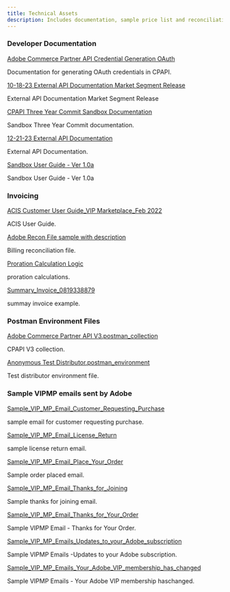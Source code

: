```yaml
---
title: Technical Assets
description: Includes documentation, sample price list and reconciliation files, reseller pass-through terms, and a sample Postman environment.
---
```


<DiscoverBlock width= "33%" slots="heading, link, text"/>

### Developer Documentation 

[Adobe Commerce Partner API Credential Generation OAuth](../../documents/Adobe%20Commerce%20Partner%20API%20Credential%20Generation%20OAuth.pdf)

Documentation for generating OAuth credentials in CPAPI.


<DiscoverBlock width= "33%" slots="link, text"/>

[10-18-23 External API Documentation Market Segment Release](../../documents/developer-documentation/External%20API%20Documentation%20Market%20Segment%20Release.pdf)

External API Documentation Market Segment Release


<DiscoverBlock width= "33%" slots="link, text"/>

[CPAPI Three Year Commit Sandbox Documentation](../../documents/developer-documentation/CPAPI%20Three%20Year%20Commit%20Sandbox%20Documentation.pdf)

Sandbox Three Year Commit documentation.


<DiscoverBlock width= "33%" slots="link, text"/>

[12-21-23 External API Documentation](../../documents/developer-documentation/12-21-23%20External%20API%20Documentation.pdf)

External API Documentation.


<DiscoverBlock width= "33%" slots="link, text"/>

[Sandbox User Guide - Ver 1.0a](../../documents/developer-documentation/Sandbox%20User%20Guide%20-%20Ver%201.0a.pdf)

Sandbox User Guide - Ver 1.0a



<DiscoverBlock width= "33%" slots="heading, link, text"/>




### Invoicing 

[ACIS Customer User Guide_VIP Marketplace_Feb 2022](../../documents/invoicing/ACIS%20Customer%20User%20Guide_VIP%20Marketplace_Feb%202022.pdf)

ACIS User Guide.


<DiscoverBlock width= "33%" slots="link, text"/>

[Adobe Recon File sample with description](../../documents/invoicing/Adobe%20Recon%20File%20sample%20with%20description.xlsx)

Billing reconciliation file.


<DiscoverBlock width= "33%" slots="link, text"/>

[Proration Calculation Logic](../../documents/invoicing/Proration%20Calculation%20Logic.xlsx)

proration calculations.


<DiscoverBlock width= "33%" slots="link, text"/>

[Summary_Invoice_0819338879](../../documents/invoicing/Summary_Invoice_0819338879.xlsx)

summay invoice example.


<DiscoverBlock width= "33%" slots="heading, link, text"/>



### Postman Environment Files 


[Adobe Commerce Partner API V3.postman_collection](../../documents/postman-enviornment-files/Adobe%20Commerce%20Partner%20API%20V3.postman_collection.json)

CPAPI V3 collection.


<DiscoverBlock width= "33%" slots="link, text"/>

[Anonymous Test Distributor.postman_environment](../../documents/postman-enviornment-files/Anonymous%20Test%20Distributor.postman_environment.json)

Test distributor environment file.



<DiscoverBlock width= "33%" slots="heading, link, text"/>





### Sample VIPMP emails sent by Adobe


[Sample_VIP_MP_Email_Customer_Requesting_Purchase](../../documents/sample-vipmp-emails-sent-by-adobe/Sample_VIP_MP_Email_Customer_Requesting_Purchase.pdf)

sample email for customer requesting purchase.

<DiscoverBlock width= "33%" slots="link, text"/>

[Sample_VIP_MP_Email_License_Return](../../documents/sample-vipmp-emails-sent-by-adobe/Sample_VIP_MP_Email_License_Return.pdf)

sample license return email.

<DiscoverBlock width= "33%" slots="link, text"/>

[Sample_VIP_MP_Email_Place_Your_Order](../../documents/sample-vipmp-emails-sent-by-adobe/Sample_VIP_MP_Email_Place_Your_Order.pdf)

Sample order placed email.

<DiscoverBlock width= "33%" slots="link, text"/>

[Sample_VIP_MP_Email_Thanks_for_Joining](../../documents/sample-vipmp-emails-sent-by-adobe/Sample_VIP_MP_Email_Thanks_for_Joining.pdf)

Sample thanks for joining email.


<DiscoverBlock width= "33%" slots="link, text"/>

[Sample_VIP_MP_Email_Thanks_for_Your_Order](../../documents/sample-vipmp-emails-sent-by-adobe/Sample_VIP_MP_Email_Thanks_for_Your_Order.pdf)

Sample VIPMP Email - Thanks for Your Order. 


<DiscoverBlock width= "33%" slots="link, text"/>

[Sample_VIP_MP_Emails_Updates_to_your_Adobe_subscription](../../documents/sample-vipmp-emails-sent-by-adobe/Sample_VIP_MP_Emails_Updates_to_your_Adobe_subscription.pdf)

Sample VIPMP Emails -Updates to your Adobe subscription. 


<DiscoverBlock width= "33%" slots="link, text"/>

[Sample_VIP_MP_Emails_Your_Adobe_VIP_membership_has_changed](../../documents/sample-vipmp-emails-sent-by-adobe/Sample_VIP_MP_Emails_Your_Adobe_VIP_membership_has_changed.pdf)

Sample VIPMP Emails - Your Adobe VIP membership haschanged.